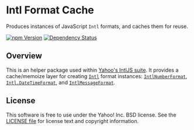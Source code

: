 Intl Format Cache
=================

Produces instances of JavaScript `Intl` formats, and caches them for reuse.

[![npm Version][npm-badge]][npm]
[![Dependency Status][david-badge]][david]

Overview
--------

This is an helper package used within [Yahoo's IntlJS suite][IntlJS]. It provides a cache/memoize layer for creating [`Intl`][Intl] format instances: [`IntlNumberFormat`][Intl-NF], [`Intl.DateTimeFormat`][Intl-DTF], and [`IntlMessageFormat`][Intl-MF].


License
-------

This software is free to use under the Yahoo! Inc. BSD license.
See the [LICENSE file][LICENSE] for license text and copyright information.


[npm]: https://www.npmjs.org/package/intl-format-cache
[npm-badge]: https://img.shields.io/npm/v/intl-format-cache.svg?style=flat
[david]: https://david-dm.org/yahoo/intl-format-cache
[david-badge]: https://img.shields.io/david/yahoo/intl-format-cache.svg?style=flat
[Intl]: https://developer.mozilla.org/en-US/docs/Web/JavaScript/Reference/Global_Objects/Intl
[Intl-NF]: https://developer.mozilla.org/en-US/docs/Web/JavaScript/Reference/Global_Objects/NumberFormat
[Intl-DTF]: https://developer.mozilla.org/en-US/docs/Web/JavaScript/Reference/Global_Objects/DateTimeFormat
[Intl-MF]: https://github.com/yahoo/intl-messageformat
[IntlJS]: http://intljs.io/
[LICENSE]: https://github.com/yahoo/intl-format-cache/blob/master/LICENSE
